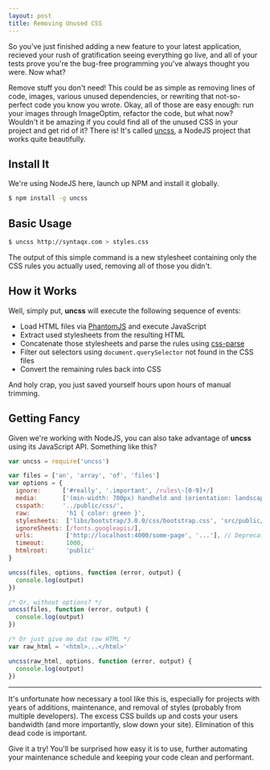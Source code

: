 ```yaml
---
layout: post
title: Removing Unused CSS
---
```

So you've just finished adding a new feature to your latest application,
recieved your rush of gratification seeing everything go live, and all of your
tests prove you're the bug-free programming you've always thought you were. Now
what?

Remove stuff you don't need! This could be as simple as removing lines of code,
images, various unused dependencies, or rewriting that not-so-perfect code you
know you wrote. Okay, all of those are easy enough: run your images through
ImageOptim, refactor the code, but what now? Wouldn't it be amazing if you could
find all of the unused CSS in your project and get rid of it? There is! It's
called [uncss](https://github.com/giakki/uncss), a NodeJS project that works
quite beautifully.

## Install It

We're using NodeJS here, launch up NPM and install it globally.

```sh
$ npm install -g uncss
```

## Basic Usage

```sh
$ uncss http://syntaqx.com > styles.css
```

The output of this simple command is a new stylesheet containing only the CSS
rules you actually used, removing all of those you didn't.

## How it Works

Well, simply put, __uncss__ will execute the following sequence of events:

* Load HTML files via [PhantomJS](https://github.com/Obvious/phantomjs) and execute JavaScript
* Extract used stylesheets from the resulting HTML
* Concatenate those stylesheets and parse the rules using [css-parse](https://github.com/reworkcss/css)
* Filter out selectors using `document.querySelector` not found in the CSS files
* Convert the remaining rules back into CSS

And holy crap, you just saved yourself hours upon hours of manual trimming.

## Getting Fancy

Given we're working with NodeJS, you can also take advantage of __uncss__ using
its JavaScript API. Something like this?

```js
var uncss = require('uncss')

var files = ['an', 'array', 'of', 'files']
var options = {
  ignore:      ['#really', '.important', /rules\-[0-9]+/]
  media:       ['(min-width: 700px) handheld and (orientation: landscape)'],
  csspath:     '../public/css/',
  raw:          'h1 { color: green }',
  stylesheets:  ['libs/bootstrap/3.0.0/css/bootstrap.css', 'src/public/css/main.css'],
  ignoreSheets: [/fonts.googleapis/],
  urls:         ['http://localhost:4000/some-page', '...'], // Deprecated
  timeout:      1000,
  htmlroot:     'public'
}

uncss(files, options, function (error, output) {
  console.log(output)
})

/* Or, without options? */
uncss(files, function (error, output) {
  console.log(output)
})

/* Or just give me dat raw HTML */
var raw_html = '<html>...</html>'

uncss(raw_html, options, function (error, output) {
  console.log(output)
})
```

- - -

It's unfortunate how necessary a tool like this is, especially for projects with
years of additions, maintenance, and removal of styles (probably from multiple
developers). The excess CSS builds up and costs your users bandwidth (and more
importantly, slow down your site). Elimination of this dead code is important.

Give it a try! You'll be surprised how easy it is to use, further automating
your maintenance schedule and keeping your code clean and performant.

